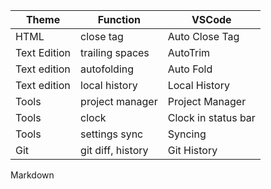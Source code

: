 Theme | Function | VSCode
----- | -------- | -------
HTML | close tag | Auto Close Tag
Text Edition | trailing spaces | AutoTrim
Text edition | autofolding | Auto Fold
Text edition | local history | Local History
Tools | project manager | Project Manager
Tools | clock | Clock in status bar
Tools | settings sync | Syncing
Git | git diff, history | Git History
Markdown